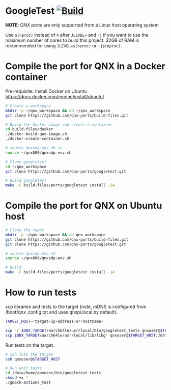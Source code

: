 # GoogleTest [![Build](https://github.com/qnx-ports/build-files/actions/workflows/googletest.yml/badge.svg)](https://github.com/qnx-ports/build-files/actions/workflows/googletest.yml)

**NOTE**: QNX ports are only supported from a Linux host operating system

Use `$(nproc)` instead of `4` after `JLEVEL=` and `-j` if you want to use the maximum number of cores to build this project.
32GB of RAM is recommended for using `JLEVEL=$(nproc)` or `-j$(nproc)`.

# Compile the port for QNX in a Docker container

Pre-requisite: Install Docker on Ubuntu https://docs.docker.com/engine/install/ubuntu/

```bash
# Create a workspace
mkdir -p ~/qnx_workspace && cd ~/qnx_workspace
git clone https://github.com/qnx-ports/build-files.git

# Build the Docker image and create a container
cd build-files/docker
./docker-build-qnx-image.sh
./docker-create-container.sh

# source qnxsdp-env.sh in
source ~/qnx800/qnxsdp-env.sh

# Clone googletest
cd ~/qnx_workspace
git clone https://github.com/qnx-ports/googletest.git

# Build googletest
make -C build-files/ports/googletest install -j4
```

# Compile the port for QNX on Ubuntu host

```bash
# Clone the repos
mkdir -p ~/qnx_workspace && cd qnx_workspace
git clone https://github.com/qnx-ports/build-files.git
git clone https://github.com/qnx-ports/googletest.git

# source qnxsdp-env.sh
source ~/qnx800/qnxsdp-env.sh

# Build
make -C build-files/ports/googletest install -j4
```

# How to run tests

scp libraries and tests to the target (note, mDNS is configured from
/boot/qnx_config.txt and uses qnxpi.local by default).

```bash
TARGET_HOST=<target-ip-address-or-hostname>

scp -r $QNX_TARGET/aarch64le/usr/local/bin/googletest_tests qnxuser@$TARGET_HOST:/data/home/qnxuser/bin
scp $QNX_TARGET/aarch64le/usr/local/lib/libg* qnxuser@$TARGET_HOST:/data/home/qnxuser/lib
```

Run tests on the target.

```bash
# ssh into the target
ssh qnxuser@$TARGET_HOST

# Run unit tests
cd /data/home/qnxuser/bin/googletest_tests
chmod +x *
./gmock-actions_test
```
